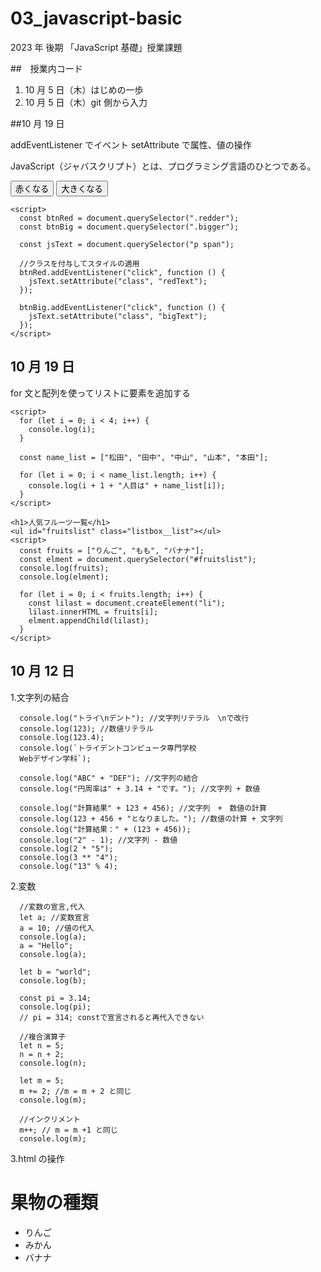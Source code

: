 # 03_javascript-basic

2023 年 後期 「JavaScript 基礎」授業課題

##　授業内コード

1. 10 月 5 日（木）はじめの一歩
2. 10 月 5 日（木）git 側から入力

##10 月 19 日

addEventListener でイベント
setAttribute で属性、値の操作

<html lang="ja">
  <head>
    <meta charset="UTF-8" />
    <meta name="viewport" content="width=device-width, initial-scale=1.0" />
    <title>イベントハンドラを登録演習 ②</title>
    <style>
      .redText {
        color: red;
      }
      .bigText {
        font-size: 25px;
      }
    </style>
  </head>
  <body>
    <p>
      <span>JavaScript</span
      >（ジャバスクリプト）とは、プログラミング言語のひとつである。
    </p>
    <button class="redder">赤くなる</button>
    <button class="bigger">大きくなる</button>

    <script>
      const btnRed = document.querySelector(".redder");
      const btnBig = document.querySelector(".bigger");

      const jsText = document.querySelector("p span");

      //クラスを付与してスタイルの適用
      btnRed.addEventListener("click", function () {
        jsText.setAttribute("class", "redText");
      });

      btnBig.addEventListener("click", function () {
        jsText.setAttribute("class", "bigText");
      });
    </script>

  </body>
</html>

## 10 月 19 日

for 文と配列を使ってリストに要素を追加する

    <script>
      for (let i = 0; i < 4; i++) {
        console.log(i);
      }

      const name_list = ["松田", "田中", "中山", "山本", "本田"];

      for (let i = 0; i < name_list.length; i++) {
        console.log(i + 1 + "人目は" + name_list[i]);
      }
    </script>

  </body>
</html>

    <h1>人気フルーツ一覧</h1>
    <ul id="fruitslist" class="listbox__list"></ul>
    <script>
      const fruits = ["りんご", "もも", "バナナ"];
      const elment = document.querySelector("#fruitslist");
      console.log(fruits);
      console.log(elment);

      for (let i = 0; i < fruits.length; i++) {
        const lilast = document.createElement("li");
        lilast.innerHTML = fruits[i];
        elment.appendChild(lilast);
      }
    </script>

## 10 月 12 日

1.文字列の結合

      console.log("トライ\nデント"); //文字列リテラル　\nで改行
      console.log(123); //数値リテラル
      console.log(123.4);
      console.log(`トライデントコンピュータ専門学校
      Webデザイン学科`);

      console.log("ABC" + "DEF"); //文字列の結合
      console.log("円周率は" + 3.14 + "です。"); //文字列 + 数値

      console.log("計算結果" + 123 + 456); //文字列　+　数値の計算
      console.log(123 + 456 + "となりました。"); //数値の計算 + 文字列
      console.log("計算結果：" + (123 + 456));
      console.log("2" - 1); //文字列 - 数値
      console.log(2 * "5");
      console.log(3 ** "4");
      console.log("13" % 4);

2.変数

      //変数の宣言,代入
      let a; //変数宣言
      a = 10; //値の代入
      console.log(a);
      a = "Hello";
      console.log(a);

      let b = "world";
      console.log(b);

      const pi = 3.14;
      console.log(pi);
      // pi = 314; constで宣言されると再代入できない

      //複合演算子
      let n = 5;
      n = n + 2;
      console.log(n);

      let m = 5;
      m += 2; //m = m + 2 と同じ
      console.log(m);

      //インクリメント
      m++; // m = m +1 と同じ
      console.log(m);

3.html の操作

  <body>
    <h1>果物の種類</h1>
    <ul id="fruitslist" class="listbox__list">
      <li>りんご</li>
      <li>みかん</li>
      <li>バナナ</li>
    </ul>
    <!--リストを操作するDOM操作のスクリプト-->
    <script>
      //メロンを追加

      //ulタグの取得
      const element = document.querySelector("ul");
      console.log(element);

      //idやclassで取得
      const element2 = document.querySelector("#fruitslist");
      console.log(element2);

      const element3 = document.querySelector(".listbox__list");
      console.log(element3);

      //新しくliタグの要素を追加
      const liLast = document.createElement("li");
      console.dir(liLast);
      liLast.textContent = "メロン";
      console.log(liLast);

      //リストの最後の子要素として追加
      element.appendChild(liLast);

      //スタイルの変更
      liLast.style.color = "green";
      console.log(liLast.style.color);
    </script>

  </body>

## 10 月 5 日

- インターネットの基本について理解する。
- Web の基本的な仕組みを理解する。
- Web サーバーの役割について理解する。
- 開発環境の構築
- JavaScript を書く場所

### JavaScript を書く場所

1. HTML ファイルの中
1. 外部 JS ファイルの中
1. ブラウザのコンソール

基本は、外部 JS ファイルを読み込むが、HTML 内に各場合は、`</body>`の上に書く。

```html
<!doctype html>
<html lang=ja>
<head>
    <meta charset="UTF-8">
    <meta name="viewport" content="width=device-width, initial-scale=1.0">
    <title>演習</title>
</head>
<body>
</script>
</body>
</html>
```

### フロントエンドロードマップ

フロントエンドエンジニアに必要なスキルの[ロードマップ](https://roadmap.sh/frontend)がある。
